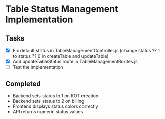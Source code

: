 # Table Status Management Implementation

## Tasks
- [x] Fix default status in TableManagementController.js (change status ?? 1 to status ?? 0 in createTable and updateTable)
- [x] Add updateTableStatus route in TableManagementRoutes.js
- [ ] Test the implementation

## Completed
- Backend sets status to 1 on KOT creation
- Backend sets status to 2 on billing
- Frontend displays status colors correctly
- API returns numeric status values
